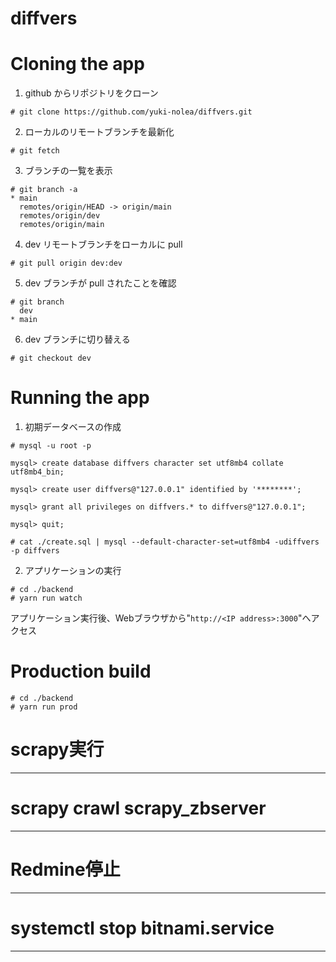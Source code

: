 # diffvers

# Cloning the app
1. github からリポジトリをクローン
```
# git clone https://github.com/yuki-nolea/diffvers.git
```

2. ローカルのリモートブランチを最新化
```
# git fetch
```

3. ブランチの一覧を表示
```
# git branch -a
* main
  remotes/origin/HEAD -> origin/main
  remotes/origin/dev
  remotes/origin/main
```

4. dev リモートブランチをローカルに pull
```
# git pull origin dev:dev
```

5. dev ブランチが pull されたことを確認
```
# git branch
  dev
* main
```

6. dev ブランチに切り替える
```
# git checkout dev
```


# Running the app
1. 初期データベースの作成
```
# mysql -u root -p

mysql> create database diffvers character set utf8mb4 collate utf8mb4_bin;

mysql> create user diffvers@"127.0.0.1" identified by '********';

mysql> grant all privileges on diffvers.* to diffvers@"127.0.0.1";

mysql> quit;

# cat ./create.sql | mysql --default-character-set=utf8mb4 -udiffvers -p diffvers
```

2. アプリケーションの実行
```
# cd ./backend
# yarn run watch
```
アプリケーション実行後、Webブラウザから"`http://<IP address>:3000`"へアクセス

# Production build

```
# cd ./backend
# yarn run prod
```

# scrapy実行

---
# scrapy crawl scrapy_zbserver
---

# Redmine停止

---
# systemctl stop bitnami.service
---
